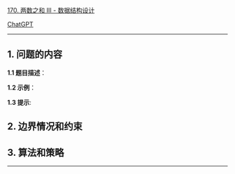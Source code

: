 [170. 两数之和 III - 数据结构设计](https://leetcode.cn/problems/two-sum-iii-data-structure-design)

[ChatGPT](chat.openai.com)

---

## 1. 问题的内容
**1.1 题目描述**：

**1.2 示例**：

**1.3 提示**:

## 2. 边界情况和约束


## 3. 算法和策略

---


